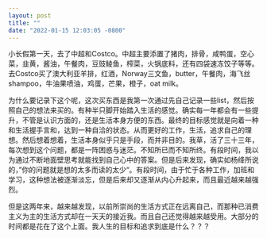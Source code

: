 ```yaml
---
layout: post
title: ""
date: "2022-01-15 12:03:05 -0800"
---
```


小长假第一天，去了中超和Costco。中超主要添置了猪肉，排骨，咸鸭蛋，空心菜，韭黄，酱油，午餐肉，豆豉鲮鱼，榨菜，火锅底料，还有四袋速冻饺子等等。去Costco买了澳大利亚羊排，红酒，Norway三文鱼，butter，午餐肉，海飞丝shampoo，牛油果喷油，鸡蛋，芒果，橙子，oat milk。

为什么要记录下这个呢，这次买东西是我第一次通过先自己记录一些list，然后按照自己的想法来买的。有种半只脚开始踏入生活的感觉。确实每一年都会有一些提升，不管是认识方面的，还是生活本身方便的东西。最终的目标感觉就是向着一种和生活握手言和，达到一种自洽的状态。从而更好的工作，生活，追求自己的理想。然后想着想着，生活本身似乎只是手段，而并非目的。我草，活了三十三年，每次想到这个问题，都是一阵困惑与迷茫。不知所已而不知所终。有段时间，我以为通过不断地面壁思考就能找到自己心中的答案。但是后来发现，确实如杨绛所说的，”你的问题就是想的太多而读的太少“。有段时间，由于忙于各种工作，加班和学习，这种想法被逐渐淡忘，但是后来却又逐渐从内心升起来，而且最近越来越强烈。

但是这两年来，越来越发现，以前所崇尚的生活方式正在远离自己，而那种已消费主义为主的生活方式却在一天天的接近我。而且自己还觉得越来越受用。大部分的时间都是花在了这个上面。我人生的目标和追求到底是什么？？？
